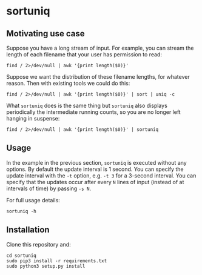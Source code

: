 sortuniq
====

Motivating use case
----

Suppose you have a long stream of input. For example, you can stream the length of each filename
that your user has permission to read:

```
find / 2>/dev/null | awk '{print length($0)}'
```

Suppose we want the distribution of these filename lengths, for whatever reason. Then with existing
tools we could do this:

```
find / 2>/dev/null | awk '{print length($0)}' | sort | uniq -c
```

What `sortuniq` does is the same thing but `sortuniq` also displays periodically the intermediate
running counts, so you are no longer left hanging in suspense:

```
find / 2>/dev/null | awk '{print length($0)}' | sortuniq
```

Usage
----

In the example in the previous section, `sortuniq` is executed without any options. By default the
update interval is 1 second. You can specify the update interval with the `-t` option, e.g. `-t 3`
for a 3-second interval. You can specify that the updates occur after every `N` lines of input
(instead of at intervals of time) by passing `-s N`.

For full usage details:

```
sortuniq -h
```

Installation
----

Clone this repository and:

```
cd sortuniq
sudo pip3 install -r requirements.txt
sudo python3 setup.py install
```

